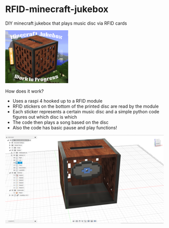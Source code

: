 # RFID-minecraft-jukebox
DIY minecraft jukebox that plays music disc via RFID cards

<img src="images/MinecraftJukebox.png" width="200">

How does it work?
* Uses a raspi 4 hooked up to a RFID module
* RFID stickers on the bottom of the printed disc are read by the module
* Each sticker represents a certain music disc and a simple python code figures out which disc is which
* The code then plays a song based on the disc
* Also the code has basic pause and play functions! 

<img src="images/discInNotch.png">
